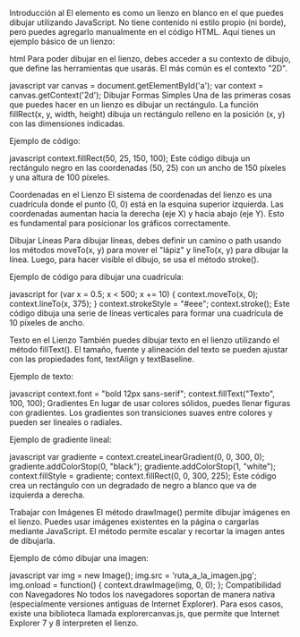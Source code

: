 Introducción al <canvas>
El elemento <canvas> es como un lienzo en blanco en el que puedes dibujar utilizando JavaScript. No tiene contenido ni estilo propio (ni borde), pero puedes agregarlo manualmente en el código HTML. Aquí tienes un ejemplo básico de un lienzo:

html
<canvas width="300" height="225"></canvas>
Para poder dibujar en el lienzo, debes acceder a su contexto de dibujo, que define las herramientas que usarás. El más común es el contexto "2D".

javascript
var canvas = document.getElementById('a');
var context = canvas.getContext('2d');
Dibujar Formas Simples
Una de las primeras cosas que puedes hacer en un lienzo es dibujar un rectángulo. La función fillRect(x, y, width, height) dibuja un rectángulo relleno en la posición (x, y) con las dimensiones indicadas.

Ejemplo de código:

javascript
context.fillRect(50, 25, 150, 100);
Este código dibuja un rectángulo negro en las coordenadas (50, 25) con un ancho de 150 píxeles y una altura de 100 píxeles.

Coordenadas en el Lienzo
El sistema de coordenadas del lienzo es una cuadrícula donde el punto (0, 0) está en la esquina superior izquierda. Las coordenadas aumentan hacia la derecha (eje X) y hacia abajo (eje Y). Esto es fundamental para posicionar los gráficos correctamente.

Dibujar Líneas
Para dibujar líneas, debes definir un camino o path usando los métodos moveTo(x, y) para mover el "lápiz" y lineTo(x, y) para dibujar la línea. Luego, para hacer visible el dibujo, se usa el método stroke().

Ejemplo de código para dibujar una cuadrícula:

javascript
for (var x = 0.5; x < 500; x += 10) {
  context.moveTo(x, 0);
  context.lineTo(x, 375);
}
context.strokeStyle = "#eee";
context.stroke();
Este código dibuja una serie de líneas verticales para formar una cuadrícula de 10 píxeles de ancho.

Texto en el Lienzo
También puedes dibujar texto en el lienzo utilizando el método fillText(). El tamaño, fuente y alineación del texto se pueden ajustar con las propiedades font, textAlign y textBaseline.

Ejemplo de texto:

javascript
context.font = "bold 12px sans-serif";
context.fillText("Texto", 100, 100);
Gradientes
En lugar de usar colores sólidos, puedes llenar figuras con gradientes. Los gradientes son transiciones suaves entre colores y pueden ser lineales o radiales.

Ejemplo de gradiente lineal:

javascript
var gradiente = context.createLinearGradient(0, 0, 300, 0);
gradiente.addColorStop(0, "black");
gradiente.addColorStop(1, "white");
context.fillStyle = gradiente;
context.fillRect(0, 0, 300, 225);
Este código crea un rectángulo con un degradado de negro a blanco que va de izquierda a derecha.

Trabajar con Imágenes
El método drawImage() permite dibujar imágenes en el lienzo. Puedes usar imágenes existentes en la página o cargarlas mediante JavaScript. El método permite escalar y recortar la imagen antes de dibujarla.

Ejemplo de cómo dibujar una imagen:

javascript
var img = new Image();
img.src = 'ruta_a_la_imagen.jpg';
img.onload = function() {
  context.drawImage(img, 0, 0);
};
Compatibilidad con Navegadores
No todos los navegadores soportan <canvas> de manera nativa (especialmente versiones antiguas de Internet Explorer). Para esos casos, existe una biblioteca llamada explorercanvas.js, que permite que Internet Explorer 7 y 8 interpreten el lienzo.
